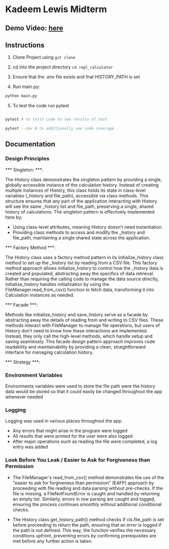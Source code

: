 # Kadeem Lewis Midterm

## Demo Video: [here]()


## Instructions

1. Clone Project using ```git clone```

2. cd into the project directory ```cd repl_calculator```

3. Ensure that the .env file exists and that HISTORY_PATH is set

4. Run main.py:
```bash
python main.py
```
5. To test the code run pytest

```bash

pytest # to tests code to see results of test

pytest --cov # to additionally see code coverage
```

## Documentation

### Design Principles

*** Singleton: ***:

The History class demonstrates the singleton pattern by providing a single, globally accessible instance of the calculation history. Instead of creating multiple instances of History, this class holds its state in class-level variables (_history and file_path), accessible via class methods. This structure ensures that any part of the application interacting with History will see the same _history list and file_path, preserving a single, shared history of calculations. The singleton pattern is effectively implemented here by:

- Using class-level attributes, meaning History doesn’t need instantiation.
- Providing class methods to access and modify the _history and file_path, maintaining a single shared state across the application.

*** Factory Method ***:

The History class uses a factory method pattern in its initialize_history class method to set up the _history list by reading from a CSV file. This factory method approach allows initialize_history to control how the _history data is created and populated, abstracting away the specifics of data retrieval. Rather than requiring the calling code to manage the data source directly, initialize_history handles initialization by using the FileManager.read_from_csv() function to fetch data, transforming it into Calculation instances as needed.


*** Facade ***:

Methods like initialize_history and save_history serve as a facade by abstracting away the details of reading from and writing to CSV files. These methods interact with FileManager to manage file operations, but users of History don’t need to know how these interactions are implemented. Instead, they only call the high-level methods, which handle setup and saving seamlessly. This facade design pattern approach improves code readability and maintainability by providing a clean, straightforward interface for managing calculation history.


*** Strategy ***:


### Environment Variables

Environments variables were used to store the file path were the history data would be stored so that it could easily be changed throughout the app whenever needed


### Logging

Logging was used in various places throughout the app. 
- Any errors that might arise in the program were logged
- All results that were printed for the user were also logged
- After major operations such as reading the file were completed, a log entry was added

### Look Before You Leak / Easier to Ask for Forgiveness than Permission

- The FileManager's read_from_csv() method demonstrates the use of the "easier to ask for forgiveness than permission" (EAFP) approach by proceeding with file reading and data parsing without pre-checks. If the file is missing, a FileNotFoundError is caught and handled by returning an empty list. Similarly, errors in row parsing are caught and logged, ensuring the process continues smoothly without additional conditional checks.

-  The History class get_history_path() method checks if cls.file_path is set before proceeding to return the path, ensuring that an error is logged if the path is not defined. This way, the function verifies the necessary conditions upfront, preventing errors by confirming prerequisites are met before any further action is taken.
